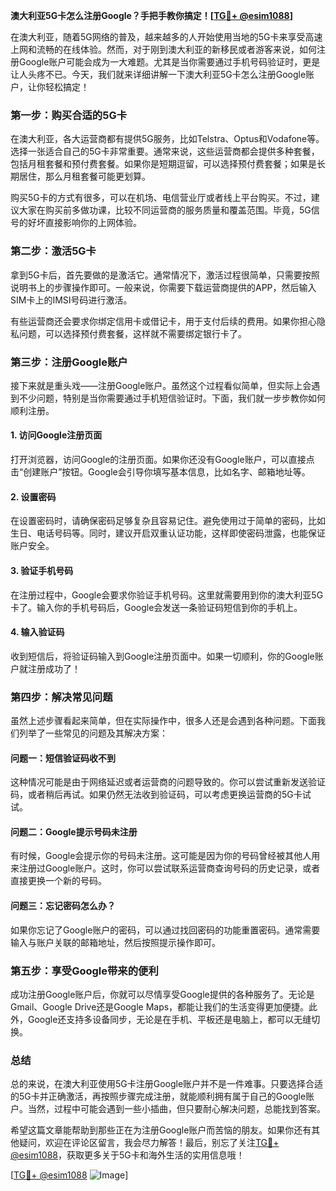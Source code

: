 **澳大利亚5G卡怎么注册Google？手把手教你搞定！[[TG💪+ @esim1088](https://t.me/s/esim1088)]**

在澳大利亚，随着5G网络的普及，越来越多的人开始使用当地的5G卡来享受高速上网和流畅的在线体验。然而，对于刚到澳大利亚的新移民或者游客来说，如何注册Google账户可能会成为一大难题。尤其是当你需要通过手机号码验证时，更是让人头疼不已。今天，我们就来详细讲解一下澳大利亚5G卡怎么注册Google账户，让你轻松搞定！

### **第一步：购买合适的5G卡**
在澳大利亚，各大运营商都有提供5G服务，比如Telstra、Optus和Vodafone等。选择一张适合自己的5G卡非常重要。通常来说，这些运营商都会提供多种套餐，包括月租套餐和预付费套餐。如果你是短期逗留，可以选择预付费套餐；如果是长期居住，那么月租套餐可能更划算。

购买5G卡的方式有很多，可以在机场、电信营业厅或者线上平台购买。不过，建议大家在购买前多做功课，比较不同运营商的服务质量和覆盖范围。毕竟，5G信号的好坏直接影响你的上网体验。

### **第二步：激活5G卡**
拿到5G卡后，首先要做的是激活它。通常情况下，激活过程很简单，只需要按照说明书上的步骤操作即可。一般来说，你需要下载运营商提供的APP，然后输入SIM卡上的IMSI号码进行激活。

有些运营商还会要求你绑定信用卡或借记卡，用于支付后续的费用。如果你担心隐私问题，可以选择预付费套餐，这样就不需要绑定银行卡了。

### **第三步：注册Google账户**
接下来就是重头戏——注册Google账户。虽然这个过程看似简单，但实际上会遇到不少问题，特别是当你需要通过手机短信验证时。下面，我们就一步步教你如何顺利注册。

#### **1. 访问Google注册页面**
打开浏览器，访问Google的注册页面。如果你还没有Google账户，可以直接点击“创建账户”按钮。Google会引导你填写基本信息，比如名字、邮箱地址等。

#### **2. 设置密码**
在设置密码时，请确保密码足够复杂且容易记住。避免使用过于简单的密码，比如生日、电话号码等。同时，建议开启双重认证功能，这样即使密码泄露，也能保证账户安全。

#### **3. 验证手机号码**
在注册过程中，Google会要求你验证手机号码。这里就需要用到你的澳大利亚5G卡了。输入你的手机号码后，Google会发送一条验证码短信到你的手机上。

#### **4. 输入验证码**
收到短信后，将验证码输入到Google注册页面中。如果一切顺利，你的Google账户就注册成功了！

### **第四步：解决常见问题**
虽然上述步骤看起来简单，但在实际操作中，很多人还是会遇到各种问题。下面我们列举了一些常见的问题及其解决方案：

#### **问题一：短信验证码收不到**
这种情况可能是由于网络延迟或者运营商的问题导致的。你可以尝试重新发送验证码，或者稍后再试。如果仍然无法收到验证码，可以考虑更换运营商的5G卡试试。

#### **问题二：Google提示号码未注册**
有时候，Google会提示你的号码未注册。这可能是因为你的号码曾经被其他人用来注册过Google账户。这时，你可以尝试联系运营商查询号码的历史记录，或者直接更换一个新的号码。

#### **问题三：忘记密码怎么办？**
如果你忘记了Google账户的密码，可以通过找回密码的功能重置密码。通常需要输入与账户关联的邮箱地址，然后按照提示操作即可。

### **第五步：享受Google带来的便利**
成功注册Google账户后，你就可以尽情享受Google提供的各种服务了。无论是Gmail、Google Drive还是Google Maps，都能让我们的生活变得更加便捷。此外，Google还支持多设备同步，无论是在手机、平板还是电脑上，都可以无缝切换。

### **总结**
总的来说，在澳大利亚使用5G卡注册Google账户并不是一件难事。只要选择合适的5G卡并正确激活，再按照步骤完成注册，就能顺利拥有属于自己的Google账户。当然，过程中可能会遇到一些小插曲，但只要耐心解决问题，总能找到答案。

希望这篇文章能帮助到那些正在为注册Google账户而苦恼的朋友。如果你还有其他疑问，欢迎在评论区留言，我会尽力解答！最后，别忘了关注[TG💪+ @esim1088](https://t.me/s/esim1088)，获取更多关于5G卡和海外生活的实用信息哦！

[[TG💪+ @esim1088](https://t.me/s/esim1088) ![Image](https://i.postimg.cc/4NQfJmqS/Snipaste-2025-05-13-00-14-12.png)]